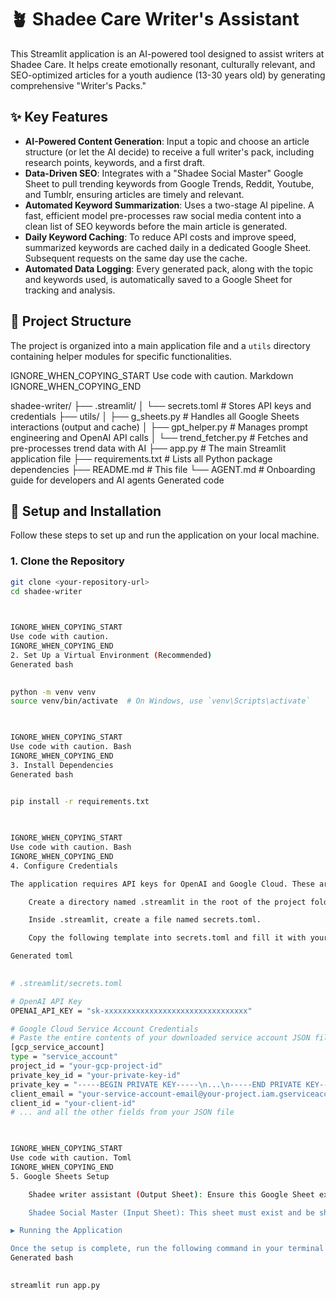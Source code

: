       
# 🪴 Shadee Care Writer's Assistant

This Streamlit application is an AI-powered tool designed to assist writers at Shadee Care. It helps create emotionally resonant, culturally relevant, and SEO-optimized articles for a youth audience (13-30 years old) by generating comprehensive "Writer's Packs."

## ✨ Key Features

-   **AI-Powered Content Generation**: Input a topic and choose an article structure (or let the AI decide) to receive a full writer's pack, including research points, keywords, and a first draft.
-   **Data-Driven SEO**: Integrates with a "Shadee Social Master" Google Sheet to pull trending keywords from Google Trends, Reddit, Youtube, and Tumblr, ensuring articles are timely and relevant.
-   **Automated Keyword Summarization**: Uses a two-stage AI pipeline. A fast, efficient model pre-processes raw social media content into a clean list of SEO keywords before the main article is generated.
-   **Daily Keyword Caching**: To reduce API costs and improve speed, summarized keywords are cached daily in a dedicated Google Sheet. Subsequent requests on the same day use the cache.
-   **Automated Data Logging**: Every generated pack, along with the topic and keywords used, is automatically saved to a Google Sheet for tracking and analysis.

## 📂 Project Structure

The project is organized into a main application file and a `utils` directory containing helper modules for specific functionalities.

    

IGNORE_WHEN_COPYING_START
Use code with caution. Markdown
IGNORE_WHEN_COPYING_END

shadee-writer/
├── .streamlit/
│ └── secrets.toml # Stores API keys and credentials
├── utils/
│ ├── g_sheets.py # Handles all Google Sheets interactions (output and cache)
│ ├── gpt_helper.py # Manages prompt engineering and OpenAI API calls
│ └── trend_fetcher.py # Fetches and pre-processes trend data with AI
├── app.py # The main Streamlit application file
├── requirements.txt # Lists all Python package dependencies
├── README.md # This file
└── AGENT.md # Onboarding guide for developers and AI agents
Generated code

      
## 🚀 Setup and Installation

Follow these steps to set up and run the application on your local machine.

### 1. Clone the Repository

```bash
git clone <your-repository-url>
cd shadee-writer

    

IGNORE_WHEN_COPYING_START
Use code with caution.
IGNORE_WHEN_COPYING_END
2. Set Up a Virtual Environment (Recommended)
Generated bash

      
python -m venv venv
source venv/bin/activate  # On Windows, use `venv\Scripts\activate`

    

IGNORE_WHEN_COPYING_START
Use code with caution. Bash
IGNORE_WHEN_COPYING_END
3. Install Dependencies
Generated bash

      
pip install -r requirements.txt

    

IGNORE_WHEN_COPYING_START
Use code with caution. Bash
IGNORE_WHEN_COPYING_END
4. Configure Credentials

The application requires API keys for OpenAI and Google Cloud. These are stored securely in a secrets.toml file.

    Create a directory named .streamlit in the root of the project folder.

    Inside .streamlit, create a file named secrets.toml.

    Copy the following template into secrets.toml and fill it with your actual credentials:

Generated toml

      
# .streamlit/secrets.toml

# OpenAI API Key
OPENAI_API_KEY = "sk-xxxxxxxxxxxxxxxxxxxxxxxxxxxxxxxx"

# Google Cloud Service Account Credentials
# Paste the entire contents of your downloaded service account JSON file here.
[gcp_service_account]
type = "service_account"
project_id = "your-gcp-project-id"
private_key_id = "your-private-key-id"
private_key = "-----BEGIN PRIVATE KEY-----\n...\n-----END PRIVATE KEY-----\n"
client_email = "your-service-account-email@your-project.iam.gserviceaccount.com"
client_id = "your-client-id"
# ... and all the other fields from your JSON file

    

IGNORE_WHEN_COPYING_START
Use code with caution. Toml
IGNORE_WHEN_COPYING_END
5. Google Sheets Setup

    Shadee writer assistant (Output Sheet): Ensure this Google Sheet exists. Share it with the client_email from your service account credentials, granting "Editor" permissions. The app will automatically create the Sheet1 and Keyword Cache tabs if they don't exist.

    Shadee Social Master (Input Sheet): This sheet must exist and be shared with the service account (at least "Viewer" permissions). It should contain tabs named Google Trends, Reddit, Youtube, and Tumblr, each with Post_dt and the relevant keyword columns (Keyword or Post Content).

▶️ Running the Application

Once the setup is complete, run the following command in your terminal from the project's root directory:
Generated bash

      
streamlit run app.py

    
